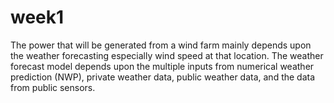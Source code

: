 # week1
The power that will be generated from a wind farm mainly depends upon the weather forecasting especially wind speed at that location. The weather forecast model depends upon the multiple inputs from numerical weather prediction (NWP), private weather data, public weather data, and the data from public sensors.

